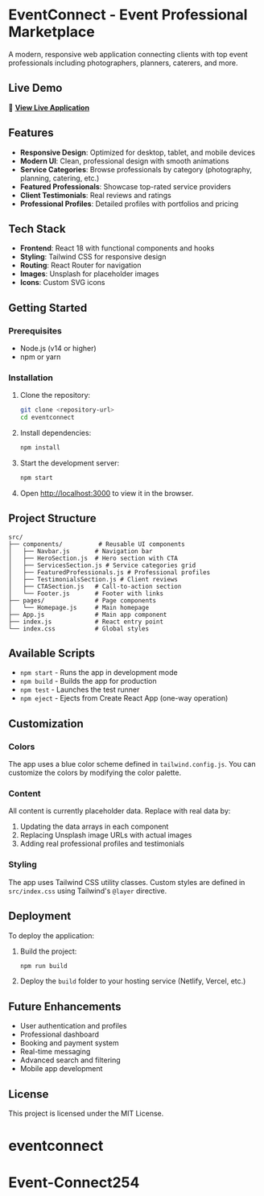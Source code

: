 # EventConnect - Event Professional Marketplace

A modern, responsive web application connecting clients with top event professionals including photographers, planners, caterers, and more.

## Live Demo

🚀 **[View Live Application](https://dashboard.render.com/web/srv-d38jgu6mcj7s738d4fqg/deploys/dep-d38jgummcj7s738d4g20?r=2025-09-22%4011%3A51%3A28%7E2025-09-22%4011%3A57%3A19)**

## Features

- **Responsive Design**: Optimized for desktop, tablet, and mobile devices
- **Modern UI**: Clean, professional design with smooth animations
- **Service Categories**: Browse professionals by category (photography, planning, catering, etc.)
- **Featured Professionals**: Showcase top-rated service providers
- **Client Testimonials**: Real reviews and ratings
- **Professional Profiles**: Detailed profiles with portfolios and pricing

## Tech Stack

- **Frontend**: React 18 with functional components and hooks
- **Styling**: Tailwind CSS for responsive design
- **Routing**: React Router for navigation
- **Images**: Unsplash for placeholder images
- **Icons**: Custom SVG icons

## Getting Started

### Prerequisites

- Node.js (v14 or higher)
- npm or yarn

### Installation

1. Clone the repository:
   ```bash
   git clone <repository-url>
   cd eventconnect
   ```

2. Install dependencies:
   ```bash
   npm install
   ```

3. Start the development server:
   ```bash
   npm start
   ```

4. Open [http://localhost:3000](http://localhost:3000) to view it in the browser.

## Project Structure

```
src/
├── components/          # Reusable UI components
│   ├── Navbar.js       # Navigation bar
│   ├── HeroSection.js  # Hero section with CTA
│   ├── ServicesSection.js # Service categories grid
│   ├── FeaturedProfessionals.js # Professional profiles
│   ├── TestimonialsSection.js # Client reviews
│   ├── CTASection.js   # Call-to-action section
│   └── Footer.js       # Footer with links
├── pages/              # Page components
│   └── Homepage.js     # Main homepage
├── App.js              # Main app component
├── index.js            # React entry point
└── index.css           # Global styles
```

## Available Scripts

- `npm start` - Runs the app in development mode
- `npm build` - Builds the app for production
- `npm test` - Launches the test runner
- `npm eject` - Ejects from Create React App (one-way operation)

## Customization

### Colors
The app uses a blue color scheme defined in `tailwind.config.js`. You can customize the colors by modifying the color palette.

### Content
All content is currently placeholder data. Replace with real data by:
1. Updating the data arrays in each component
2. Replacing Unsplash image URLs with actual images
3. Adding real professional profiles and testimonials

### Styling
The app uses Tailwind CSS utility classes. Custom styles are defined in `src/index.css` using Tailwind's `@layer` directive.

## Deployment

To deploy the application:

1. Build the project:
   ```bash
   npm run build
   ```

2. Deploy the `build` folder to your hosting service (Netlify, Vercel, etc.)

## Future Enhancements

- User authentication and profiles
- Professional dashboard
- Booking and payment system
- Real-time messaging
- Advanced search and filtering
- Mobile app development

## License

This project is licensed under the MIT License.

# eventconnect
# Event-Connect254